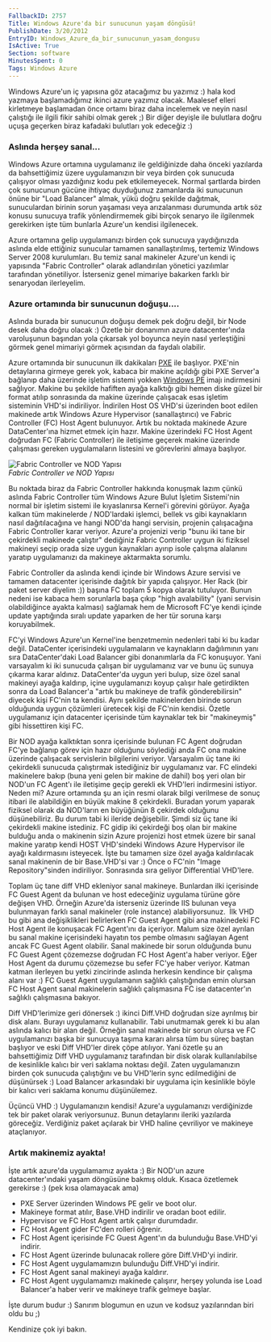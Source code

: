 ```yaml
---
FallbackID: 2757
Title: Windows Azure'da bir sunucunun yaşam döngüsü!
PublishDate: 3/20/2012
EntryID: Windows_Azure_da_bir_sunucunun_yasam_dongusu
IsActive: True
Section: software
MinutesSpent: 0
Tags: Windows Azure
---
```

Windows Azure'un iç yapısına göz atacağımız bu yazımız :) hala kod
yazmaya başlamadığımız ikinci azure yazımız olacak. Maalesef elleri
kirletmeye başlamadan önce ortamı biraz daha incelemek ve neyin nasıl
çalıştığı ile ilgili fikir sahibi olmak gerek ;) Bir diğer deyişle ile
bulutlara doğru uçuşa geçerken biraz kafadaki bulutları yok edeceğiz :)

### Aslında herşey sanal...

Windows Azure ortamına uygulamanız ile geldiğinizde daha önceki
yazılarda da bahsettiğimiz üzere uygulamanızın bir veya birden çok
sunucuda çalışıyor olması yazdığınız kodu pek etkilemeyecek. Normal
şartlarda birden çok sunucunun gücüne ihtiyaç duyduğunuz zamanlarda iki
sunucunun önüne bir "Load Balancer" almak, yükü doğru şekilde dağıtmak,
sunuculardan birinin sorun yaşaması veya arızalanması durumunda artık
söz konusu sunucuya trafik yönlendirmemek gibi birçok senaryo ile
ilgilenmek gerekirken işte tüm bunlarla Azure'un kendisi ilgilenecek.

Azure ortamına gelip uygulamanızı birden çok sunucuya yaydığınızda
aslında elde ettiğiniz sunucular tamamen sanallaştırılmış, tertemiz
Windows Server 2008 kurulumları. Bu temiz sanal makineler Azure'un kendi
iç yapısında "Fabric Controller" olarak adlandırılan yönetici yazılımlar
tarafından yönetiliyor. İsterseniz genel mimariye bakarken farklı bir
senaryodan ilerleyelim.

### Azure ortamında bir sunucunun doğuşu....

Aslında burada bir sunucunun doğuşu demek pek doğru değil, bir Node
desek daha doğru olacak :) Özetle bir donanımın azure datacenter'ında
varoluşunun başından yola çıkarsak yol boyunca neyin nasıl yerleştiğini
görmek genel mimariyi görmek açısından da faydalı olabilir.

Azure ortamında bir sunucunun ilk dakikaları
[PXE](http://en.wikipedia.org/wiki/Preboot_Execution_Environment) ile
başlıyor. PXE'nin detaylarına girmeye gerek yok, kabaca bir makine
açıldığı gibi PXE Server'a bağlanıp daha üzerinde işletim sistemi yokken
[Windows
PE](http://technet.microsoft.com/en-us/library/cc766093(WS.10).aspx)
imajı indirmesini sağlıyor. Makine bu şekilde hafiften ayağa kalktığı
gibi hemen diske güzel bir format atılıp sonrasında da makine üzerinde
çalışacak esas işletim sisteminin VHD'si indiriliyor. İndirilen Host OS
VHD'si üzerinden boot edilen makinede artık Windows Azure Hypervisor
(sanallaştırıcı) ve Fabric Controller (FC) Host Agent bulunuyor. Artık
bu noktada makinede Azure DataCenter'ına hizmet etmek için hazır. Makine
üzerindeki FC Host Agent doğrudan FC (Fabric Controller) ile iletişime
geçerek makine üzerinde çalışması gereken uygulamaların listesini ve
görevlerini almaya başlıyor.

![Fabric Controller ve NOD
Yapısı](http://cdn.daron.yondem.com/assets/2757/azure_fc.jpg)\
*Fabric Controller ve NOD Yapısı*

Bu noktada biraz da Fabric Controller hakkında konuşmak lazım çünkü
aslında Fabric Controller tüm Windows Azure Bulut İşletim Sistemi'nin
normal bir işletim sistemi ile kıyaslanırsa Kernel'i görevini görüyor.
Ayağa kalkan tüm makinelerde / NOD'lardaki işlemci, bellek vs gibi
kaynakların nasıl dağıtılacağına ve hangi NOD'da hangi servisin,
projenin çalışacağına Fabric Controller karar veriyor. Azure'a projenizi
verip "bunu iki tane bir çekirdekli makinede çalıştır" dediğiniz Fabric
Controller uygun iki fiziksel makineyi seçip orada size uygun kaynakları
ayırıp isole çalışma alalanını yaratıp uygulamanızı da makineye
aktarmakta sorumlu.

Fabric Controller da aslında kendi içinde bir Windows Azure servisi ve
tamamen datacenter içerisinde dağıtık bir yapıda çalışıyor. Her Rack
(bir paket server diyelim :)) başına FC toplam 5 kopya olarak tutuluyor.
Bunun nedeni ise kabaca hem sorunlarla başa çıkıp "high avalability"
(yani servisin olabildiğince ayakta kalması) sağlamak hem de Microsoft
FC'ye kendi içinde update yaptığında sıralı update yaparken de her tür
soruna karşı koruyabilmek.

FC'yi Windows Azure'un Kernel'ine benzetmemin nedenleri tabi ki bu kadar
değil. DataCenter içerisindeki uygulamaların ve kaynakların dağılımının
yanı sıra DataCenter'daki Load Balancer gibi donanımlarla da FC
konuşuyor. Yani varsayalım ki iki sunucuda çalışan bir uygulamanız var
ve bunu üç sunuya çıkarma karar aldınız. DataCenter'da uygun yeri bulup,
size özel sanal makineyi ayağa kaldırıp, içine uygulamanızı koyup
çalışır hale getirdikten sonra da Load Balancer'a "artık bu makineye de
trafik gönderebilirsin" diyecek kişi FC'nin ta kendisi. Aynı şekilde
makinelerden birinde sorun olduğunda uygun çözümleri üretecek kişi de
FC'nin kendisi. Özetle uygulamanız için datacenter içerisinde tüm
kaynaklar tek bir "makineymiş" gibi hissettiren kişi FC.

Bir NOD ayağa kalktıktan sonra içerisinde bulunan FC Agent doğrudan
FC'ye bağlanıp görev için hazır olduğunu söylediği anda FC ona makine
üzerinde çalışacak servislerin bilgilerini veriyor. Varsayalım üç tane
iki çekirdekli sunucuda çalıştırmak istediğiniz bir uygulamanız var. FC
elindeki makinelere bakıp (buna yeni gelen bir makine de dahil) boş yeri
olan bir NOD'un FC Agent'ı ile iletişime geçip gerekli ek VHD'leri
indirmesini istiyor. Neden mi? Azure ortamında şu an için resmi olarak
bilgi verilmese de sonuç itibari ile alabildiğin en büyük makine 8
çekirdekli. Buradan yorum yaparak fiziksel olarak da NOD'ların en
büyüğünün 8 çekirdek olduğunu düşünebiliriz. Bu durum tabi ki ileride
değişebilir. Şimdi siz üç tane iki çekirdekli makine istediniz. FC gidip
iki çekirdeği boş olan bir makine bulduğu anda o makinenin sizin Azure
projenizi host etmek üzere bir sanal makine yaratıp kendi HOST
VHD'sindeki Windows Azure Hypervisor ile ayağı kaldırmasını isteyecek.
İşte bu tamamen size özel ayağa kaldırılacak sanal makinenin de bir
Base.VHD'si var :) Önce o FC'nin "Image Repository"sinden indiriliyor.
Sonrasında sıra geliyor Differential VHD'lere.

Toplam üç tane diff VHD ekleniyor sanal makineye. Bunlardan ilki
içerisinde FC Guest Agent da bulunan ve host edeceğiniz uygulama türüne
göre değişen VHD. Örneğin Azure'da isterseniz üzerinde IIS bulunan veya
bulunmayan farklı sanal makineler (role instance) alabiliyorsunuz.  İlk
VHD bu gibi ana değişiklikleri belirlerken FC Guest Agent gibi ana
makinedeki FC Host Agent ile konuşacak FC Agent'ını da içeriyor. Malum
size özel ayrılan bu sanal makine içerisindeki hayatın tos pembe
olmasını sağlayan Agent ancak FC Guest Agent olabilir. Sanal makinede
bir sorun olduğunda bunu FC Guest Agent çözemezse doğrudan FC Host
Agent'a haber veriyor. Eğer Host Agent da durumu çözemezse bu sefer
FC'ye haber veriyor. Katman katman ilerleyen bu yetki zincirinde aslında
herkesin kendince bir çalışma alanı var :) FC Guest Agent uygulamanın
sağlıklı çalıştığından emin olursan FC Host Agent sanal makinelerin
sağlıklı çalışmasına FC ise datacenter'ın sağlıklı çalışmasına bakıyor.

Diff VHD'lerimize geri dönersek :) ikinci Diff.VHD doğrudan size
ayrılmış bir disk alanı. Burayı uygulamanız kullanabilir. Tabi unutmamak
gerek ki bu alan aslında kalıcı bir alan değil. Örneğin sanal makinede
bir sorun olursa ve FC uygulamanızı başka bir sunucuya taşıma kararı
alırsa tüm bu süreç baştan başlıyor ve eski Diff VHD'ler direk çöpe
atılıyor. Yani özetle şu an bahsettiğimiz Diff VHD uygulamanız
tarafından bir disk olarak kullanılabilse de kesinlikle kalıcı bir veri
saklama noktası değil. Zaten uygulamanızın birden çok sunucuda
çalıştığını ve bu VHD'lerin sync edilmediğini de düşünürsek :) Load
Balancer arkasındaki bir uygulama için kesinlikle böyle bir kalıcı veri
saklama konumu düşünülemez.

Üçüncü VHD :) Uygulamanızın kendisi! Azure'a uygulamanızı verdiğinizde
tek bir paket olarak veriyorsunuz. Bunun detaylarını ileriki yazılarda
göreceğiz. Verdiğiniz paket açılarak bir VHD haline çevriliyor ve
makineye ataçlanıyor.

### Artık makinemiz ayakta!

İşte artık azure'da uygulamamız ayakta :) Bir NOD'un azure
datacenter'ındaki yaşam döngüsüne bakmış olduk. Kısaca özetlemek
gerekirse :) (pek kısa olamayacak ama)

-   PXE Server üzerinden Windows PE gelir ve boot olur.
-   Makineye format atılır, Base.VHD indirilir ve oradan boot edilir.
-   Hypervisor ve FC Host Agent artık çalışır durumdadır.
-   FC Host Agent gider FC'den rolleri öğrenir.
-   FC Host Agent içerisinde FC Guest Agent'ın da bulunduğu Base.VHD'yi
    indirir.
-   FC Host Agent üzerinde bulunacak rollere göre Diff.VHD'yi indirir.
-   FC Host Agent uygulamamızın bulunduğu Diff.VHD'yi indirir.
-   FC Host Agent sanal makineyi ayağa kaldırır.
-   FC Host Agent uygulamamızı makinede çalışırır, herşey yolunda ise
    Load Balancer'a haber verir ve makineye trafik gelmeye başlar.

İşte durum budur :) Sanırım blogumun en uzun ve kodsuz yazılarından biri
oldu bu ;)

Kendinize çok iyi bakın.


